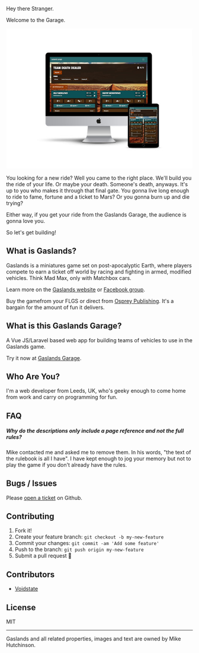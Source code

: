 Hey there Stranger.

Welcome to the Garage.

![Gaslands Garage](public/images/mockups/mockup.jpg?raw=true)


You looking for a new ride? Well you came to the right place. We'll build you the ride of your life. Or maybe your death. Someone's death, anyways.
    It's up to you who makes it through that final gate. You gonna live long enough to ride to fame, fortune and a ticket to Mars? Or you gonna burn up and die trying? 
    
Either way, if you get your ride from the Gaslands Garage, the audience is gonna love you. 

So let's get building!

## What is Gaslands?

Gaslands is a miniatures game set on post-apocalyptic Earth, where players compete to earn a ticket off world by racing and fighting in armed, modified vehicles. Think Mad Max, only with Matchbox cars.

Learn more on the [Gaslands website](https://gaslands.com/) or
    [Facebook group](https://www.facebook.com/groups/gaslands/). 
    
Buy the gamefrom your FLGS or direct from [Osprey Publishing](https://ospreypublishing.com/gaslands). It's a bargain for the amount of fun it delivers.

## What is this Gaslands Garage?

A Vue JS/Laravel based web app for building teams of vehicles to use in the Gaslands game.

Try it now at [Gaslands Garage](https://gaslandsgarage.co.uk/).

## Who Are You?

I'm a web developer from Leeds, UK, who's geeky enough to come home from work and carry on programming for fun.

## FAQ

##### Why do the descriptions only include a page reference and not the full rules?

Mike contacted me and asked me to remove them. In his words, "the text of the rulebook is all I have". I have kept enough to jog your memory but not to play the game if you don't already have the rules.

## Bugs / Issues

Please [open a ticket](https://github.com/voidstate/gaslandsgarage/issues) on Github.

## Contributing

1. Fork it!
2. Create your feature branch: `git checkout -b my-new-feature`
3. Commit your changes: `git commit -am 'Add some feature'`
4. Push to the branch: `git push origin my-new-feature`
5. Submit a pull request :tada:

## Contributors

- [Voidstate](https://github.com/voidstate)


## License
MIT

---

Gaslands and all related properties, images and text are owned by Mike Hutchinson.

